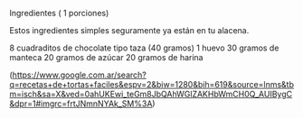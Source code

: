 Ingredientes ( 1 porciones)

Estos ingredientes simples seguramente ya están en tu alacena.

8 cuadraditos de chocolate tipo taza (40 gramos)
1 huevo
30 gramos de manteca
20 gramos de azúcar
20 gramos de harina


(https://www.google.com.ar/search?q=recetas+de+tortas+faciles&espv=2&biw=1280&bih=619&source=lnms&tbm=isch&sa=X&ved=0ahUKEwi_teGm8JbQAhWGlZAKHbWmCH0Q_AUIBygC&dpr=1#imgrc=frtJNmnNYAk_SM%3A)
